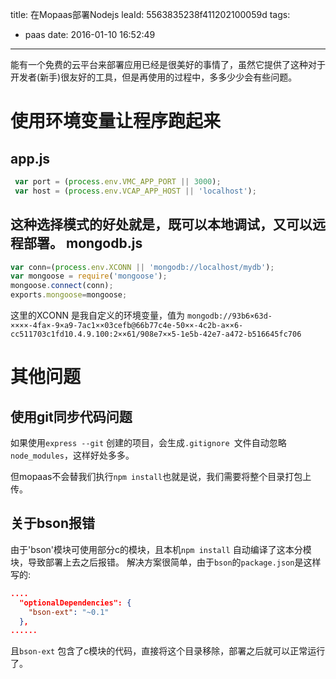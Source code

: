 title: 在Mopaas部署Nodejs
leaId: 5563835238f411202100059d
tags:
  - paas
date: 2016-01-10 16:52:49
---
能有一个免费的云平台来部署应用已经是很美好的事情了，虽然它提供了这种对于开发者(新手)很友好的工具，但是再使用的过程中，多多少少会有些问题。

使用环境变量让程序跑起来
=====================
app.js
--------
```javascript
 var port = (process.env.VMC_APP_PORT || 3000);
 var host = (process.env.VCAP_APP_HOST || 'localhost');
```
这种选择模式的好处就是，既可以本地调试，又可以远程部署。
mongodb.js
----------
```javascript
var conn=(process.env.XCONN || 'mongodb://localhost/mydb');
var mongoose = require('mongoose');
mongoose.connect(conn);
exports.mongoose=mongoose;
```
这里的XCONN	是我自定义的环境变量，值为
`mongodb://93b6×63d-××××-4fa×-9×a9-7ac1××03cefb@66b77c4e-50××-4c2b-a××6-cc511703c1fd10.4.9.100:2××61/908e7××5-1e5b-42e7-a472-b516645fc706`

其他问题
==========
使用git同步代码问题
------------------------
如果使用`express --git` 创建的项目，会生成`.gitignore
`文件自动忽略`node_modules`，这样好处多多。

但mopaas不会替我们执行`npm install`也就是说，我们需要将整个目录打包上传。

关于bson报错
----------------------
由于'bson'模块可使用部分c的模块，且本机`npm install` 自动编译了这本分模块，导致部署上去之后报错。
解决方案很简单，由于`bson`的`package.json`是这样写的:
```json
....
  "optionalDependencies": {
    "bson-ext": "~0.1"
  },
......
```
且`bson-ext` 包含了c模块的代码，直接将这个目录移除，部署之后就可以正常运行了。